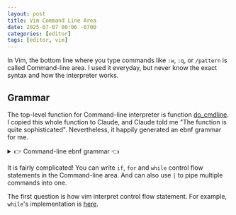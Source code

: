 ```yaml
---
layout: post
title: Vim Command Line Area
date: 2025-07-07 00:06 -0700
categories: [editor]
tags: [editor, vim]
---
```


In Vim, the bottom line where you type commands like `:w`, `:q`, or `/pattern`
is called Command-line area. I used it everyday, but never know the exact
syntax and how the interpreter works.

## Grammar

The top-level function for Command-line interpreter is function
[do_cmdline](https://github.com/neovim/neovim/blob/8fe4e120a2de558fddbb91ba5438d78f3dbd926a/src/nvim/ex_docmd.c#L400).
I copied this whole function to Claude, and Claude told me "The function is
quite sophisticated". Nevertheless, it happily generated an ebnf grammar for
me.

<details>
<summary>
👉 Command-line ebnf grammar 👈
</summary>

{% highlight ebnf %}

(_ Main Program Structure _) program ::= command_sequence command_sequence ::=
command_line (newline command_line)_ command_line ::= command ('|' command)_

(_ Basic Command Structure _) command ::= simple_command | control_structure |
exception_structure | loop_structure | conditional_structure

simple_command ::= command_name arguments?

(_ Control Structures _) control_structure ::= if_structure | while_structure  
 | for_structure | try_structure | function_definition

(_ Conditional Structures _) if_structure ::= 'if' condition newline
command_sequence ('elseif' condition newline command_sequence)\* ('else'
newline command_sequence)? 'endif'

conditional_structure ::= if_structure

(_ Loop Structures _) while_structure ::= 'while' condition newline
command_sequence 'endwhile'

for_structure ::= 'for' variable 'in' iterable newline command_sequence
'endfor'

loop_structure ::= while_structure | for_structure

(_ Exception Handling _) try_structure ::= 'try' newline command_sequence
('catch' pattern? newline command_sequence)\* ('finally' newline
command_sequence)? 'endtry'

exception_structure ::= try_structure

(_ Function Definition _) function_definition ::= 'function' function_name '('
parameter_list? ')' function_attributes? newline command_sequence 'endfunction'

(_ Loop Control _) loop_control ::= 'continue' | 'break'

(_ Function Control _) function_control ::= 'return' expression?

(_ File Control _) file_control ::= 'finish'

(_ Terminals and Primitives _) command_name ::= identifier range_prefix?

range_prefix ::= range ':'?

range ::= line_specifier (',' line_specifier)?

line_specifier ::= number | '.' | '$' | '%' | "'" mark | '/' pattern '/' | '?'
pattern '?' | line_specifier ('+' | '-') number?

condition ::= expression

expression ::= (_ Complex expression grammar - simplified _) | variable |
literal | function_call | binary_operation | unary_operation

variable ::= identifier

literal ::= string_literal | number_literal

string_literal ::= '"' string_content '"' | "'" string_content "'"

number_literal ::= digit+ ('.' digit+)?

function_call ::= function_name '(' argument_list? ')'

argument_list ::= expression (',' expression)\*

parameter_list ::= parameter (',' parameter)\*

parameter ::= identifier

function_attributes ::= attribute\*

attribute ::= 'range' | 'abort' | 'dict' | 'closure'

binary_operation ::= expression operator expression

unary_operation ::= operator expression

operator ::= '+' | '-' | '\*' | '/' | '%' | '==' | '!=' | '<' | '>' | '<=' |
'>=' | '&&' | '||' | '=~' | '!~' | 'is' | 'isnot'

arguments ::= argument\*

argument ::= expression | flag | option_setting

flag ::= '+' | '-' | '!'

option_setting ::= identifier '=' expression

identifier ::= letter (letter | digit | '\_')\*

letter ::= 'a'..'z' | 'A'..'Z'

digit ::= '0'..'9'

mark ::= letter

pattern ::= (_ Regular expression pattern _)

iterable ::= expression

newline ::= '\n' | '\r\n'

string_content ::= (_ Any characters except closing quote _)

function_name ::= identifier

(_ Comments _) comment ::= '"' comment_content

comment_content ::= (_ Any characters to end of line _)

{% endhighlight %}

</details>

It is fairly complicated! You can write `if`, `for` and `while` control flow
statements in the Command-line area. And can also use `|` to pipe multiple
commands into one.

The first question is how vim interpret control flow statement. For example,
`while`'s implementation is
[here](https://github.com/neovim/neovim/blob/8fe4e120a2de558fddbb91ba5438d78f3dbd926a/src/nvim/ex_eval.c#L978).

